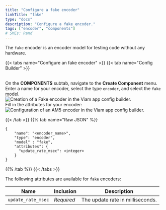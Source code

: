 ```yaml
---
title: "Configure a fake encoder"
linkTitle: "fake"
type: "docs"
description: "Configure a fake encoder."
tags: ["encoder", "components"]
# SMEs: Rand
---
```


The `fake` encoder is an encoder model for testing code without any hardware.

{{< tabs name="Configure an fake encoder" >}}
{{< tab name="Config Builder" >}}

<br>
On the <b>COMPONENTS</b> subtab, navigate to the <b>Create Component</b> menu.
Enter a name for your encoder, select the type <code>encoder</code>, and select the <code>fake</code> model.
<br>
<img src="../img/create-fake.png" alt="Creation of a Fake encoder in the Viam app config builder." style="max-width:600px" />
<br>
Fill in the attributes for your encoder:
<br>
<img src="../img/configure-fake.png" alt="Configuration of an AM5 encoder in the Viam app config builder." />
<br>

{{< /tab >}}
{{% tab name="Raw JSON" %}}

```json-viam {class="line-numbers linkable-line-numbers"}
{
    "name": "<encoder_name>",
    "type": "encoder",
    "model" : "fake",
    "attributes": {
      "update_rate_msec": <integer>
    }
}
```

{{% /tab %}}
{{< /tabs >}}

The following attributes are available for `fake` encoders:

| Name | Inclusion | Description |
| ---- | --------- | ----------- |
| `update_rate_msec` | *Required* | The update rate in milliseconds. |
